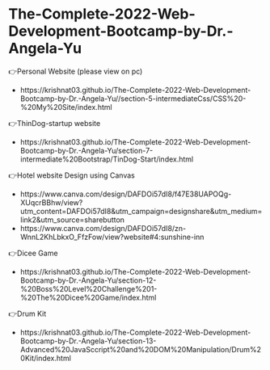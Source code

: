 # The-Complete-2022-Web-Development-Bootcamp-by-Dr.-Angela-Yu

👉Personal Website (please view on pc)
<br>
<ul>
  <li>https://krishnat03.github.io/The-Complete-2022-Web-Development-Bootcamp-by-Dr.-Angela-Yu//section-5-intermediateCss/CSS%20-%20My%20Site/index.html</li>  
</ul>

👉ThinDog-startup website
<br>
<ul>
  <li>https://krishnat03.github.io/The-Complete-2022-Web-Development-Bootcamp-by-Dr.-Angela-Yu/section-7-intermediate%20Bootstrap/TinDog-Start/index.html</li>
</ul>

👉Hotel website Design using Canvas 
<br>
<ul>
  <li>https://www.canva.com/design/DAFDOi57dI8/f47E38UAPOQg-XUqcrBBhw/view?utm_content=DAFDOi57dI8&utm_campaign=designshare&utm_medium=link2&utm_source=sharebutton</li>
  <li>https://www.canva.com/design/DAFDOi57dI8/zn-WnnL2KhLbkxO_FfzFow/view?website#4:sunshine-inn</li>
</ul>


👉Dicee Game
<br>
<ul>
  <li>https://krishnat03.github.io/The-Complete-2022-Web-Development-Bootcamp-by-Dr.-Angela-Yu/section-12-%20Boss%20Level%20Challenge%201-%20The%20Dicee%20Game/index.html</li>
</ul>


👉Drum Kit
<br>
<ul>
  <li>https://krishnat03.github.io/The-Complete-2022-Web-Development-Bootcamp-by-Dr.-Angela-Yu/section-13-Advanced%20JavaSccript%20and%20DOM%20Manipulation/Drum%20Kit/index.html</li>
</ul>

